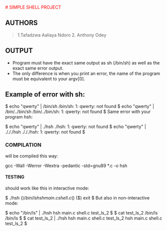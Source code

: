 <span style="color:red"> # SIMPLE SHELL PROJECT</span>

##  AUTHORS
> 1.Tafadzwa Aaliaya Ndoro
> 2. Anthony Odey

## OUTPUT
* Program must have the exact same output as sh (/bin/sh) as well as the exact same error output.
* The only difference is when you print an error, the name of the program must be equivalent to your argv[0].

## Example of error with sh:

$ echo "qwerty" | /bin/sh
/bin/sh: 1: qwerty: not found
$ echo "qwerty" | /bin/../bin/sh
/bin/../bin/sh: 1: qwerty: not found
$
Same error with your program hsh:

$ echo "qwerty" | ./hsh
./hsh: 1: qwerty: not found
$ echo "qwerty" | ./././hsh
./././hsh: 1: qwerty: not found
$

### COMPILATION
will be compiled this way:

gcc -Wall -Werror -Wextra -pedantic -std=gnu89 *.c -o hsh

#### TESTING
 should work like this in interactive mode:

$ ./hsh
($) /bin/ls
hsh main.c shell.c
($)
($) exit
$
But also in non-interactive mode:

$ echo "/bin/ls" | ./hsh
hsh main.c shell.c test_ls_2
$
$ cat test_ls_2
/bin/ls
/bin/ls
$
$ cat test_ls_2 | ./hsh
hsh main.c shell.c test_ls_2
hsh main.c shell.c test_ls_2
$
